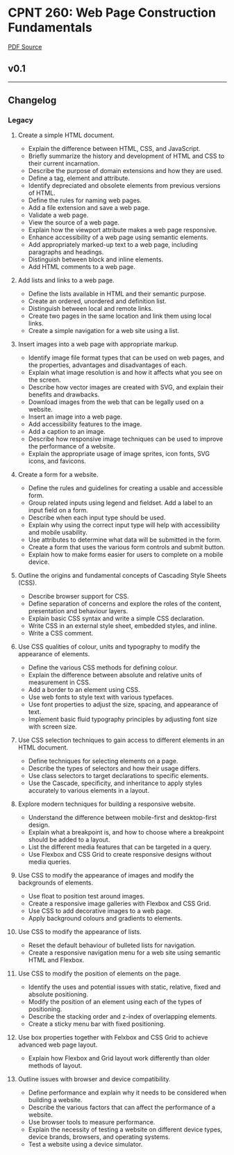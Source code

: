 # CPNT 260: Web Page Construction Fundamentals 
[PDF Source](CPNT_260.pdf)

## v0.1

---
## Changelog
### Legacy
1. Create a simple HTML document.
    - Explain the difference between HTML, CSS, and JavaScript.
    - Briefly summarize the history and development of HTML and CSS to their current incarnation.
    - Describe the purpose of domain extensions and how they are used.
    - Define a tag, element and attribute.
    - Identify depreciated and obsolete elements from previous versions of HTML.
    - Define the rules for naming web pages.
    - Add a file extension and save a web page.
    - Validate a web page.
    - View the source of a web page.
    - Explain how the viewport attribute makes a web page responsive.
    - Enhance accessibility of a web page using semantic elements.
    - Add appropriately marked-up text to a web page, including paragraphs and headings.
    - Distinguish between block and inline elements.
    - Add HTML comments to a web page.

2. Add lists and links to a web page.
    - Define the lists available in HTML and their semantic purpose. 
    - Create an ordered, unordered and definition list.
    - Distinguish between local and remote links.
    - Create two pages in the same location and link them using local links. 
    - Create a simple navigation for a web site using a list.

3. Insert images into a web page with appropriate markup.
    - Identify image file format types that can be used on web pages, and the properties, advantages and disadvantages of each. 
    - Explain what image resolution is and how it affects what you see on the screen.
    - Describe how vector images are created with SVG, and explain their benefits and drawbacks.
    - Download images from the web that can be legally used on a website.
    - Insert an image into a web page.
    - Add accessibility features to the image.
    - Add a caption to an image.
    - Describe how responsive image techniques can be used to improve the performance of a website. 
    - Explain the appropriate usage of image sprites, icon fonts, SVG icons, and favicons.

4. Create a form for a website.
    - Define the rules and guidelines for creating a usable and accessible form. 
    - Group related inputs using legend and fieldset. Add a label to an input field on a form.
    - Describe when each input type should be used.
    - Explain why using the correct input type will help with accessibility and mobile usability.
    - Use attributes to determine what data will be submitted in the form.
    - Create a form that uses the various form controls and submit button.
    - Explain how to make forms easier for users to complete on a mobile device.

5. Outline the origins and fundamental concepts of Cascading Style Sheets (CSS).
    - Describe browser support for CSS. 
    - Define separation of concerns and explore the roles of the content, presentation and behaviour layers.
    - Explain basic CSS syntax and write a simple CSS declaration.
    - Write CSS in an external style sheet, embedded styles, and inline.
    - Write a CSS comment.

6. Use CSS qualities of colour, units and typography to modify the appearance of elements.
    - Define the various CSS methods for defining colour.
    - Explain the difference between absolute and relative units of measurement in CSS. 
    - Add a border to an element using CSS.
    - Use web fonts to style text with various typefaces.
    - Use font properties to adjust the size, spacing, and appearance of text.
    - Implement basic fluid typography principles by adjusting font size with screen size.

7. Use CSS selection techniques to gain access to different elements in an HTML document.
    - Define techniques for selecting elements on a page. 
    - Describe the types of selectors and how their usage differs.
    - Use class selectors to target declarations to specific elements.
    - Use the Cascade, specificity, and inheritance to apply styles accurately to various elements in a layout.

8. Explore modern techniques for building a responsive website.
    - Understand the difference between mobile-first and desktop-first design.
    - Explain what a breakpoint is, and how to choose where a breakpoint should be added to a layout.
    - List the different media features that can be targeted in a query.
    - Use Flexbox and CSS Grid to create responsive designs without media queries.

9. Use CSS to modify the appearance of images and modify the backgrounds of elements.
    - Use float to position test around images.
    - Create a responsive image galleries with Flexbox and CSS Grid.
    - Use CSS to add decorative images to a web page.
    - Apply background colours and gradients to elements.

10. Use CSS to modify the appearance of lists.
    - Reset the default behaviour of bulleted lists for navigation.
    - Create a responsive navigation menu for a web site using semantic HTML and Flexbox.

11. Use CSS to modify the position of elements on the page.
    - Identify the uses and potential issues with static, relative, fixed and absolute positioning. 
    - Modify the position of an element using each of the types of positioning.
    - Describe the stacking order and z-index of overlapping elements.
    - Create a sticky menu bar with fixed positioning.

12. Use box properties together with Felxbox and CSS Grid to achieve advanced web page layout.
    - Explain how Flexbox and Grid layout work differently than older methods of layout.

13. Outline issues with browser and device compatibility.
    - Define performance and explain why it needs to be considered when building a website.
    - Describe the various factors that can affect the performance of a website.
    - Use browser tools to measure performance.
    - Explain the necessity of testing a website on different device types, device brands, browsers, and operating systems.
    - Test a website using a device simulator.

